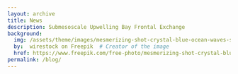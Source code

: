 ```yaml
---
layout: archive
title: News
description: Submesoscale Upwelling Bay Frontal Exchange
background:
  img: /assets/theme/images/mesmerizing-shot-crystal-blue-ocean-waves-smaller.png
  by:  wirestock on Freepik  # Creator of the image
  href: https://www.freepik.com/free-photo/mesmerizing-shot-crystal-blue-ocean-waves_17530073.htm#query=ocean%20background&position=3&from_view=keyword&track=ais&uuid=c48e9e84-436d-447c-94ef-040b0d31615d # Link to the original source
permalink: /blog/
---
```

